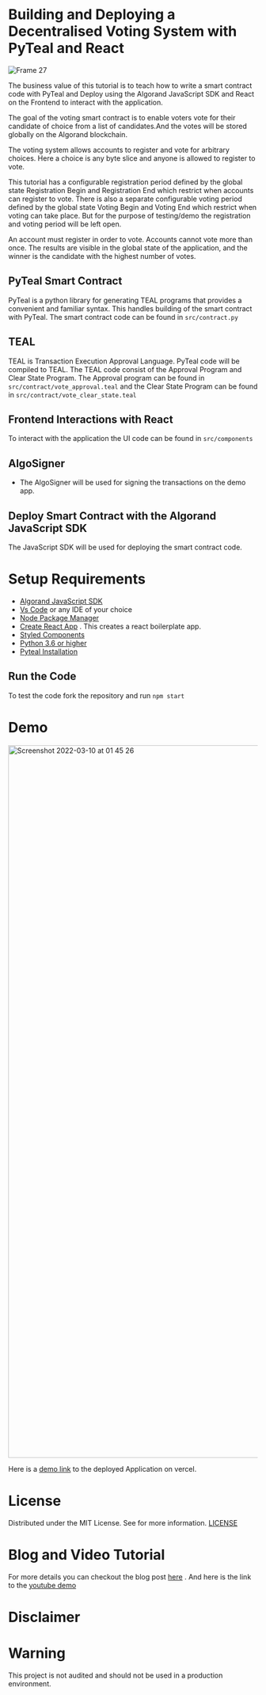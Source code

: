 # Building and Deploying a Decentralised Voting System with PyTeal and React
![Frame 27](https://user-images.githubusercontent.com/23031920/157607141-556aceb3-1357-4117-9cc9-6f43c91a0eb5.jpeg)


The business value of this tutorial is to teach how to write a smart contract code with PyTeal and Deploy using the Algorand JavaScript SDK and React on the Frontend to interact with the application.

The goal of the voting smart contract is to enable voters vote for their candidate of choice from a list of candidates.And the votes will be stored globally on the Algorand blockchain.

The voting system allows accounts to register and vote for arbitrary choices. Here a choice is any byte slice and anyone is allowed to register to vote.

This tutorial has a configurable registration period defined by the global state Registration Begin and Registration End which restrict when accounts can register to vote. There is also a separate configurable voting period defined by the global state Voting Begin and Voting End which restrict when voting can take place. But for the purpose of testing/demo the registration and voting period will be left open.

An account must register in order to vote. Accounts cannot vote more than once. The results are visible in the global state of the application, and the winner is the candidate with the highest number of votes.


## PyTeal Smart Contract
PyTeal is a python library for generating TEAL programs that provides a convenient and familiar syntax.
This handles building of the smart contract with PyTeal. The smart contract code can be found in `src/contract.py`

## TEAL
TEAL is Transaction Execution Approval Language. PyTeal code will be compiled to TEAL. The TEAL code consist of the Approval Program and Clear State Program.
The Approval program can be found in `src/contract/vote_approval.teal` and the Clear State Program can be found in `src/contract/vote_clear_state.teal`

## Frontend Interactions with React
To interact with the application the UI code can be found in `src/components`

## AlgoSigner
- The AlgoSigner will be used for signing the transactions on the demo app.

## Deploy Smart Contract with the Algorand JavaScript SDK
The JavaScript SDK will be used for deploying the smart contract code.

# Setup Requirements
- [Algorand JavaScript SDK](https://github.com/algorand/js-algorand-sdk)
- [Vs Code](https://code.visualstudio.com/) or any IDE of your choice
- [Node Package Manager](https://nodejs.org/download/)
- [Create React App](https://github.com/facebook/create-react-app) . This creates a react boilerplate app.
- [Styled Components](https://styled-components.com/)
- [Python 3.6 or higher](https://www.python.org/downloads/)
- [Pyteal Installation](https://pyteal.readthedocs.io/en/stable/installation.html)

## Run the Code
To test the code fork the repository and run `npm start`

# Demo
<img width="1440" alt="Screenshot 2022-03-10 at 01 45 26" src="https://user-images.githubusercontent.com/23031920/157602314-a14f9b30-f906-4720-ba1c-34833df73567.png">

Here is a [demo link](https://votingdapp.vercel.app/) to the deployed Application on vercel.

# License
Distributed under the MIT License. See for more information. [LICENSE](https://github.com/gconnect/voting-dapp-pyteal-react/blob/master/LICENSE)

# Blog and Video Tutorial
For more details you can checkout the blog post [here](https://developer.algorand.org/tutorials/building-and-deploying-voting-smart-contract-with-pyteal-and-react/) . And here is the link to the [youtube demo](https://youtu.be/RWpB7p0Aas0)

# Disclaimer

# Warning
This project is not audited and should not be used in a production environment.





